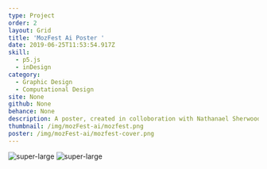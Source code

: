 ```yaml
---
type: Project
order: 2
layout: Grid
title: 'MozFest Ai Poster '
date: 2019-06-25T11:53:54.917Z
skill:
  - p5.js
  - inDesign
category:
  - Graphic Design
  - Computational Design
site: None
github: None
behance: None
description: A poster, created in colloboration with Nathanael Sherwood for a MozFest competition on the subject of Ai. Pattern created using p5.js and the layout in inDesign
thumbnail: /img/mozFest-ai/mozfest.png
poster: /img/mozFest-ai/mozfest-cover.png
---
```


<img src="/img/mozFest-ai/go-dots.gif" class="super-large contain" title="super-large">
<img src="/img/mozFest-ai/mozfest.png" class="super-large contain" title="super-large">